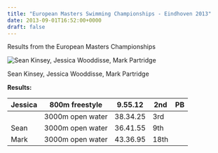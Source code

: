 ```yaml
---
title: "European Masters Swimming Championships - Eindhoven 2013"
date: 2013-09-01T16:52:00+0000
draft: false
---
```

Results from the European Masters Championships



![Sean Kinsey, Jessica Wooddisse, Mark Partridge](/images/2015/01/european-masters-2013.jpg)

 Sean Kinsey, Jessica Wooddisse, Mark Partridge

**Results:**



| Jessica |800m freestyle |9.55.12 |2nd |PB |
|---|---|---|---|---|
|  |3000m open water |38.34.25 |3rd | |
| Sean |3000m open water |36.41.55 |9th | |
| Mark |3000m open water |43.36.95 |18th | |

